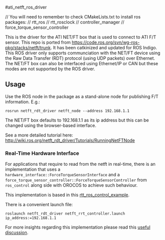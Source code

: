 #ati_netft_ros_driver

// You will need to remember to check CMakeLists.txt to install ros packages:
// rtt_ros
// rtt_rosclock
// controller_manager
// force_torque_sensor_controller


This is the driver for the ATI NET/FT box that is used to connect to ATI F/T sensor. This repo is ported from https://code.ros.org/svn/wg-ros-pkg/stacks/netft/trunk. 
It has been catkinized and updated for ROS Indigo. This ROS driver only supports communciation with the NET/FT device using the Raw Data Transfer (RDT) protocol (using UDP packets) over Ethernet. The NET/FT box can also be interfaced using Ethernet/IP or CAN but these modes are not supported by the ROS driver. 

## Usage

Use the ROS node in the package as a stand-alone node for publishing F/T information. E.g.:

```
rosrun netft_rdt_driver netft_node --address 192.168.1.1
``` 

The NET/FT box defaults to 192.168.1.1 as its ip address but this can be changed using the browser-based interface.

See a more detailed tutorial here: http://wiki.ros.org/netft_rdt_driver/Tutorials/RunningNetFTNode

### Real-Time Hardware Interface

For applications that require to read from the netft in real-time, there is an implementation that uses a `hardware_interface::ForceTorqueSensorInterface` and a `force_torque_sensor_controller::ForceTorqueSensorController` from `ros_control` along side with OROCOS to achieve such behaviour.

This implementation is based in this [rtt_ros_control_example](https://github.com/skohlbr/rtt_ros_control_example).

There is a convenient launch file:
```
roslaunch netft_rdt_driver netft_rrt_controller.launch ip_address:=192.168.1.1
``` 

For more insights regarding this implementation please read this [useful discussion](https://github.com/ros-controls/ros_control/issues/130).
